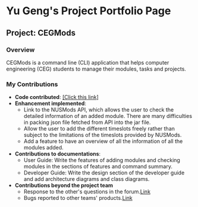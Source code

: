 # Yu Geng's Project Portfolio Page
## Project: CEGMods
### Overview
CEGMods is a command line (CLI) application that helps computer engineering (CEG) students to manage their modules, tasks and projects.

### My Contributions
* **Code contributed**: [[Click this link]](https://nus-cs2113-ay2021s1.github.io/tp-dashboard/#breakdown=true&search=F11&sort=groupTitle&sortWithin=title&since=2020-09-27&timeframe=commit&mergegroup=&groupSelect=groupByRepos&checkedFileTypes=docs~functional-code~test-code~other&tabOpen=true&tabType=authorship&tabAuthor=gy716&tabRepo=AY2021S1-CS2113T-F11-2%2Ftp%5Bmaster%5D&authorshipIsMergeGroup=false&authorshipFileTypes=docs~functional-code~test-code~other)
* **Enhancement implemented**:
  * Link to the NUSMods API, which allows the user to check the detailed information of an added module. There are many difficulties in packing json file fetched from API into the jar file. 
  * Allow the user to add the different timeslots freely rather than subject to the limitations of the timeslots provided by NUSMods.
  * Add a feature to have an overview of all the information of all the modules added.
* **Contributions to documentations**:
  * User Guide: Write the features of adding modules and checking modules in the sections of features and command summary.
  * Developer Guide: Write the design section of the developer guide and add architecture diagrams and class diagrams.
* **Contributions beyond the project team**
  * Response to the other's questions in the forum.[Link](https://github.com/nus-cs2113-AY2021S1/forum/issues/83)
  * Bugs reported to other teams' products.[Link](https://github.com/gy716/ped/issues)

